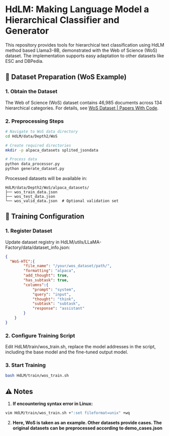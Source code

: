 # HdLM: Making Language Model a Hierarchical Classifier and Generator
 
This repository provides tools for hierarchical text classification using HdLM method based Llama3-8B, demonstrated with the Web of Science (WoS) dataset. The implementation supports easy adaptation to other datasets like ESC and DBPedia.

## 📂 Dataset Preparation (WoS Example)

### 1. Obtain the Dataset
The Web of Science (WoS) dataset contains 46,985 documents across 134 hierarchical categories. For details, see [WoS Dataset | Papers With Code](https://paperswithcode.com/dataset/web-of-science).

### 2. Preprocessing Steps
```bash
# Navigate to WoS data directory
cd HdLM/data/Depth2/WoS

# Create required directories
mkdir -p alpaca_datasets splited_jsondata

# Process data
python data_processor.py
python generate_dataset.py
```
Processed datasets will be available in:

```
HdLM/data/Depth2/WoS/alpaca_datasets/
├── wos_train_data.json
├── wos_test_data.json
└── wos_valid_data.json  # Optional validation set
```

## 🚀 Training Configuration
### 1. Register Dataset
Update dataset registry in HdLM/utils/LLaMA-Factory/data/dataset_info.json:
```json
{
  "WoS-HTC":{
        "file_name": "/your/wos_dataset/path/",
        "formatting": "alpaca",
        "add_thought": true,
        "has_subtask": true,
        "columns":{
            "prompt": "system",
            "query": "input",
            "thought": "think",
            "subtask": "subtask",
            "response": "assistant"
        }
    }
}
```

### 2. Configure Training Script
Edit HdLM/train/wos_train.sh, replace the model addresses in the script, including the base model and the fine-tuned output model.

### 3. Start Training
```bash
bash HdLM/train/wos_train.sh
```

## ⚠️ Notes
1. **If encountering syntax error in Linux:**
```bash
vim HdLM/train/wos_train.sh +":set fileformat=unix" +wq
```
2. **Here, WoS is taken as an example. Other datasets provide cases. The original datasets can be preprocessed according to demo_cases.json**

<!-- ## 📚 References
... -->